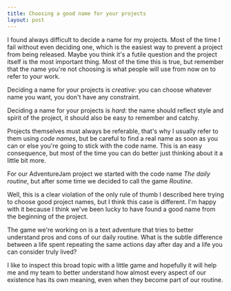 ```yaml
---
title: Choosing a good name for your projects
layout: post
---
```


I found always difficult to decide a name for my projects. Most of the time I
fail without even deciding one, which is the easiest way to prevent a project
from being released. Maybe you think it's a futile question and the project
itself is the most important thing. Most of the time this is true, but remember
that the name you're not choosing is what people will use from now on to refer
to your work.

Deciding a name for your projects is *creative*: you can choose whatever name
you want, you don't have any constraint.

Deciding a name for your projects is *hard*: the name should reflect style and
spirit of the project, it should also be easy to remember and catchy.

Projects themselves must always be referable, that's why I usually refer to
them using *code names*, but be careful to find a real name as soon as you can
or else you're going to stick with the code name. This is an easy consequence,
but most of the time you can do better just thinking about it a little bit
more.

For our AdventureJam project we started with the code name *The daily routine*,
but after some time we decided to call the game *Routine*.

Well, this is a clear violation of the only rule of thumb I described here
trying to choose good project names, but I think this case is different. I'm
happy with it because I think we've been lucky to have found a good name from
the beginning of the project.

The game we're working on is a text adventure that tries to better understand
pros and cons of our daily routine. What is the subtle difference between a
life spent repeating the same actions day after day and a life you can consider
truly lived?

I like to inspect this broad topic with a little game and hopefully it will
help me and my team to better understand how almost every aspect of our
existence has its own meaning, even when they become part of our routine.

